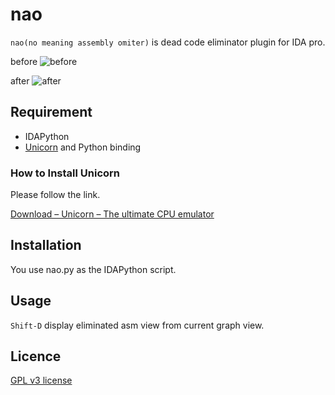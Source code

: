 # nao
```nao(no meaning assembly omiter)``` is dead code eliminator plugin for IDA pro.

before
![before](./before.png)

after
![after](./after.png)


## Requirement
- IDAPython
- [Unicorn](http://www.unicorn-engine.org/) and Python binding

### How to Install Unicorn
Please follow the link.

[Download – Unicorn – The ultimate CPU emulator](http://www.unicorn-engine.org/download/)

## Installation
You use nao.py as the IDAPython script.

## Usage
```Shift-D``` display eliminated asm view from current graph view.

## Licence
[GPL v3 license](LICENCE)
